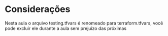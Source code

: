 # Considerações

Nesta aula o arquivo testing.tfvars é renomeado para terraform.tfvars, você pode excluir ele durante a aula sem prejuízo das próximas